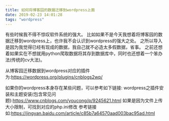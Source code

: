 ```yaml
---
title: 如何将博客园的数据迁移到wordpress上面
date: 2019-02-23 14:01:28
tags: "wordpress"
---
```

有些时候我不得不惊叹软件系统的强大。
比如如果不是今天我想着将博客园的数据迁移到wordpress上，也许我不会认识到wordpress的强大之处。
之所以导入是因为我觉得已经有现成的数据，我自己就不必造太多假数据，省事。
之前还想着如果实在不想就用python爬取数据将其存到数据库中，同时也还想着一个笨办法(传统的cv大法)。
<!--more-->
从博客园迁移数据到wordpress对应的插件为:https://wordpress.org/plugins/cnblogs2wp/

如果你的wordpress本身存在某些问题，可以参考如下链接:
wordpress之插件安装和主题安装(包含常见问题):https://www.cnblogs.com/youcong/p/9245621.html
如果是因为文件上传大小限制，可找到对应的php.ini修改
参考链接如:https://jingyan.baidu.com/article/c85b7a64570aad003bac95ad.html
